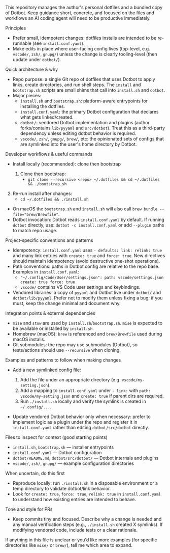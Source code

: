 This repository manages the author's personal dotfiles and a bundled copy of Dotbot. Keep guidance short, concrete, and focused on the files and workflows an AI coding agent will need to be productive immediately.

Principles
- Prefer small, idempotent changes: dotfiles installs are intended to be re-runnable (see `install.conf.yaml`).
- Make edits in place where user-facing config lives (top-level, e.g. `vscode/`, `zsh/`, `gnupg/`) unless the change is clearly tooling-level (then update under `dotbot/`).

Quick architecture & why
- Repo purpose: a single Git repo of dotfiles that uses Dotbot to apply links, create directories, and run shell steps. The `install` and `bootstrap.sh` scripts are small shims that call into `install.sh` and `dotbot`.
- Major pieces:
  - `install.sh` and `bootstrap.sh`: platform-aware entrypoints for installing the dotfiles.
  - `install.conf.yaml`: the primary Dotbot configuration that declares what gets linked/created.
  - `dotbot/`: vendored Dotbot implementation and plugins (author forks/contains `lib/pyyaml` and `src/dotbot`). Treat this as a third-party dependency unless editing dotbot behavior is required.
  - `vscode/`, `zsh/`, `gnupg/`, `brew/`, etc: the opinionated sets of configs that are symlinked into the user's home directory by Dotbot.

Developer workflows & useful commands
- Install locally (recommended): clone then bootstrap

  1) Clone then bootstrap:
     - `git clone --recursive <repo> ~/.dotfiles && cd ~/.dotfiles && ./bootstrap.sh`

 2) Re-run install after changes:
     - `cd ~/.dotfiles && ./install.sh`

- On macOS the `bootstrap.sh` and `install.sh` will also call `brew bundle --file="brew/Brewfile"`.
- Dotbot invocation: Dotbot reads `install.conf.yaml` by default. If running `dotbot` directly, use: `dotbot -c install.conf.yaml` or add `--plugin` paths to match repo usage.

Project-specific conventions and patterns
- Idempotency: `install.conf.yaml` uses `- defaults: link: relink: true` and many link entries with `create: true` and `force: true`. New directives should maintain idempotency (avoid destructive one-shot operations).
- Path conventions: paths in Dotbot config are relative to the repo base. Examples in `install.conf.yaml`:
  - `"~/.config/Code/User/settings.json": path: vscode/settings.json create: true force: true`
  - `vscode/` contains VS Code user settings and keybindings.
- Vendored libraries: a copy of `pyyaml` and Dotbot live under `dotbot/` and `dotbot/lib/pyyaml`. Prefer not to modify them unless fixing a bug; if you must, keep the change minimal and document why.

Integration points & external dependencies
- `mise` and `stow` are used by `install.sh`/`bootstrap.sh`. `mise` is expected to be available or installed by `install.sh`.
- Homebrew (macOS): `brew` is referenced and `brew/Brewfile` used during macOS installs.
- Git submodules: the repo may use submodules (Dotbot), so tests/actions should use `--recursive` when cloning.

Examples and patterns to follow when making changes
- Add a new symlinked config file:
  1) Add the file under an appropriate directory (e.g. `vscode/my-setting.json`).
  2) Add a mapping to `install.conf.yaml` under `- link:` with `path: vscode/my-setting.json` and `create: true` if parent dirs are required.
  3) Run `./install.sh` locally and verify the symlink is created in `~/.config/...`.

- Update vendored Dotbot behavior only when necessary: prefer to implement logic as a plugin under the repo and register it in `install.conf.yaml` rather than editing `dotbot/src/dotbot` directly.

Files to inspect for context (good starting points)
- `install.sh`, `bootstrap.sh` — installer entrypoints
- `install.conf.yaml` — Dotbot configuration
- `dotbot/README.md`, `dotbot/src/dotbot/` — Dotbot internals and plugins
- `vscode/`, `zsh/`, `gnupg/` — example configuration directories

When uncertain, do this first
- Reproduce locally: run `./install.sh` in a disposable environment or a temp directory to validate dotbot/link behavior.
- Look for `create: true`, `force: true`, `relink: true` in `install.conf.yaml` to understand how existing entries are intended to behave.

Tone and style for PRs
- Keep commits tiny and focused. Describe why a change is needed and any manual verification steps (e.g., `./install.sh` created X symlinks). If modifying vendored code, include tests or a clear rationale.

If anything in this file is unclear or you'd like more examples (for specific directories like `mise/` or `brew/`), tell me which area to expand.
